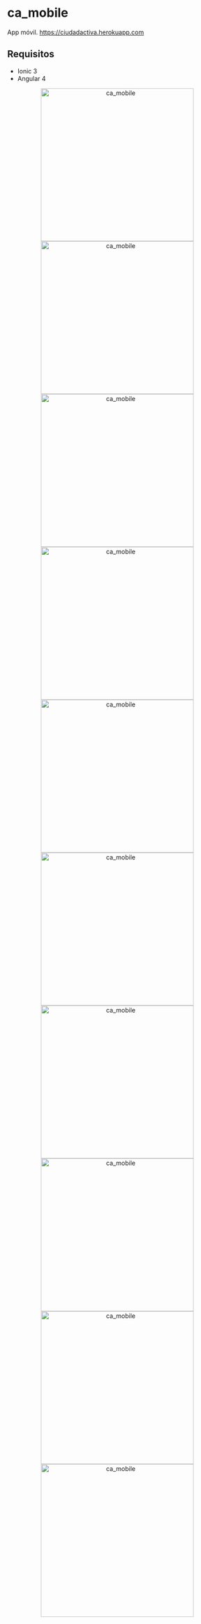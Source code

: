 # ca_mobile

App móvil. https://ciudadactiva.herokuapp.com

## Requisitos

  + Ionic 3
  + Angular 4

<p align="center">

<img src="https://user-images.githubusercontent.com/5104496/85629988-3c5fca80-b649-11ea-9d2f-13b492bcb59e.png" alt="ca_mobile" width="350" height="350"/> 

<img src="https://user-images.githubusercontent.com/5104496/85630231-ae381400-b649-11ea-8c7c-cef6b1346ed2.png" alt="ca_mobile" width="350" height="350"/>

<img src="https://user-images.githubusercontent.com/5104496/85630318-cc057900-b649-11ea-90bb-322e2adb2b79.png" alt="ca_mobile" width="350" height="350"/>

<img src="https://user-images.githubusercontent.com/5104496/85630415-efc8bf00-b649-11ea-99f2-11cdb18330dd.png" alt="ca_mobile" width="350" height="350"/>

<img src="https://user-images.githubusercontent.com/5104496/85630436-ff480800-b649-11ea-81b6-3b9014faaac2.png" alt="ca_mobile" width="350" height="350"/>

<img src="https://user-images.githubusercontent.com/5104496/85631667-55b64600-b64c-11ea-8ce1-71e50c740812.png" alt="ca_mobile" width="350" height="350"/> 

<img src="https://user-images.githubusercontent.com/5104496/85631720-6ebef700-b64c-11ea-8ad7-8831881cd035.png" alt="ca_mobile" width="350" height="350"/>

<img src="https://user-images.githubusercontent.com/5104496/85631779-89916b80-b64c-11ea-854a-63e45713fc2c.png" alt="ca_mobile" width="350" height="350"/>

<img src="https://user-images.githubusercontent.com/5104496/85631861-a3cb4980-b64c-11ea-98ae-e05661c38555.png" alt="ca_mobile" width="350" height="350"/>

<img src="https://user-images.githubusercontent.com/5104496/85631901-b6de1980-b64c-11ea-8d93-be61ff2c7547.png" alt="ca_mobile" width="350" height="350"/>

</p>

